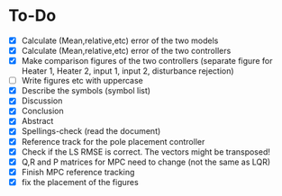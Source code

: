 # To-Do

- [x] Calculate (Mean,relative,etc) error of the two models
- [x] Calculate (Mean,relative,etc) error of the two controllers
- [x] Make comparison figures of the two controllers (separate figure for Heater 1, Heater 2, input 1, input 2, disturbance rejection)
- [ ] Write figures etc with uppercase
- [x] Describe the symbols (symbol list)
- [x] Discussion
- [x] Conclusion
- [x] Abstract
- [x] Spellings-check (read the document)
- [x] Reference track for the pole placement controller
- [x] Check if the LS RMSE is correct. The vectors might be transposed!
- [x] Q,R and P matrices for MPC need to change (not the same as LQR)
- [x] Finish MPC reference tracking 
- [x] fix the placement of the figures